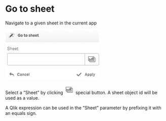 # Go to sheet

Navigate to a given sheet in the current app

![](../.gitbook/assets/image%20%285%29.png)

Select a “Sheet” by clicking ![](../.gitbook/assets/image%20%2836%29.png) special button. A sheet object id will be used as a value.

A Qlik expression can be used in the “Sheet” parameter by prefixing it with an equals sign.

